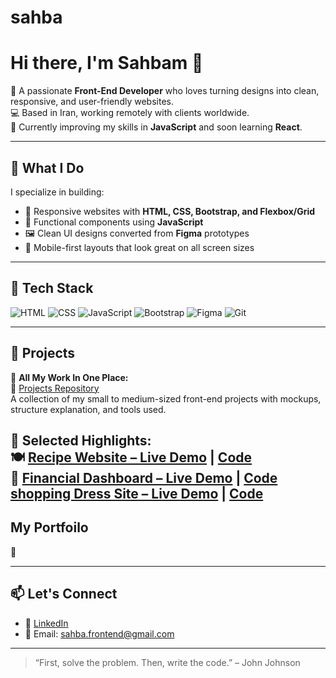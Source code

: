 # sahba
# Hi there, I'm Sahbam 👋

🎯 A passionate **Front-End Developer** who loves turning designs into clean, responsive, and user-friendly websites.  
💻 Based in Iran, working remotely with clients worldwide.  
🌱 Currently improving my skills in **JavaScript** and soon learning **React**.

---

## 💼 What I Do

I specialize in building:

- 🎨 Responsive websites with **HTML, CSS, Bootstrap, and Flexbox/Grid**
- 🧮 Functional components using **JavaScript**
- 🖼️ Clean UI designs converted from **Figma** prototypes
- 📱 Mobile-first layouts that look great on all screen sizes

---

## 🧰 Tech Stack

![HTML](https://img.shields.io/badge/-HTML5-E34F26?logo=html5&logoColor=white)
![CSS](https://img.shields.io/badge/-CSS3-1572B6?logo=css3&logoColor=white)
![JavaScript](https://img.shields.io/badge/-JavaScript-F7DF1E?logo=javascript&logoColor=black)
![Bootstrap](https://img.shields.io/badge/-Bootstrap-7952B3?logo=bootstrap&logoColor=white)
![Figma](https://img.shields.io/badge/-Figma-F24E1E?logo=figma&logoColor=white)
![Git](https://img.shields.io/badge/-Git-F05032?logo=git&logoColor=white)

---

## 📁 Projects

🔹 **All My Work In One Place:**  
📌 [Projects Repository](https://github.com/sahbasaadloo/projects)  
A collection of my small to medium-sized front-end projects with mockups, structure explanation, and tools used.

🔹 **Selected Highlights:**  
🍽️ [Recipe Website – Live Demo](https://your-live-demo-link.com) | [Code](https://github.com/your-username/restaurant-website)  
🧮 [Financial Dashboard – Live Demo](https://your-live-demo-link.com) | [Code](https://github.com/your-username/calculator)
    [shopping Dress Site – Live Demo](https://dressshop-sigma.vercel.app/) | [Code](https://github.com/frontend-projects/)
---
##  My Portfoilo
🎨

---
## 📫 Let's Connect

- 💼 [LinkedIn](https://www.linkedin.com/in/sahba-saadloo/)
- 📧 Email: sahba.frontend@gmail.com

---

> “First, solve the problem. Then, write the code.” – John Johnson

